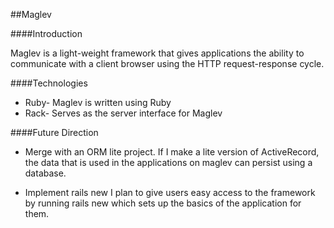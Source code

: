 ##Maglev

####Introduction

Maglev is a light-weight framework that gives applications the ability to
communicate with a client browser using the HTTP request-response cycle.

####Technologies

- Ruby- Maglev is written using Ruby
- Rack- Serves as the server interface for Maglev

####Future Direction

- Merge with an ORM lite project.
If I make a lite version of ActiveRecord, the data that is used in the applications
on maglev can persist using a database.

- Implement rails new
I plan to give users easy access to the framework by running rails new which sets up
the basics of the application for them.
